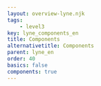 ```yaml
---
layout: overview-lyne.njk
tags: 
    - level3
key: lyne_components_en
title: Components
alternativetitle: Components
parent: lyne_en
order: 40
basics: false
components: true
---
```

